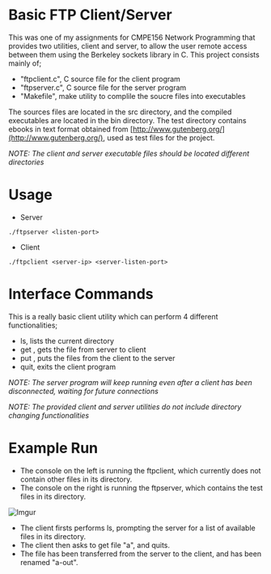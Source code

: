 

# Basic FTP Client/Server
This was one of my assignments for CMPE156 Network Programming that provides two utilities, client and server, to allow the user remote access between them using the Berkeley sockets library in C. This project consists mainly of;
- "ftpclient.c", C source file for the client program
- "ftpserver.c", C source file for the server program
- "Makefile", make utility to complile the soucre files into executables

The sources files are located in the src directory, and the compiled executables are located in the bin directory. The test directory contains ebooks in text format obtained from [http://www.gutenberg.org/](http://www.gutenberg.org/), used as test files for the project. 

*NOTE: The client and server executable files should be located different directories*


# Usage
- Server
```
./ftpserver <listen-port>
```

- Client
```
./ftpclient <server-ip> <server-listen-port>
```

# Interface Commands
This is a really basic client utility which can perform 4 different functionalities;

- ls, lists the current directory
- get <filename>, gets the file from server to client
- put <filename>, puts the files from the client to the server
- quit, exits the client program

*NOTE: The server program will keep running even after a client has been disconnected, waiting for future connections*

*NOTE: The provided client and server utilities do not include directory changing functionalities*

# Example Run
- The console on the left is running the ftpclient, which currently does not contain other files in its directory. 
- The console on the right is running the ftpserver, which contains the test files in its directory. 


![Imgur](https://imgur.com/oyjYZ36.gif)


- The client firsts performs ls, prompting the server for a list of available files in its directory. 
- The client then asks to get file "a", and quits. 
- The file has been transferred from the server to the client, and has been renamed "a-out". 

